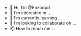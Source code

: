 - 👋 Hi, I’m @Enzoopd
- 👀 I’m interested in ...
- 🌱 I’m currently learning ...
- 💞️ I’m looking to collaborate on ...
- 📫 How to reach me ...

<!---
Enzoopd/Enzoopd is a ✨ special ✨ repository because its `README.md` (this file) appears on your GitHub profile.
You can click the Preview link to take a look at your changes.
--->
